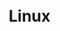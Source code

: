 ---
title: Linux
description: Linux에 관한 공부
image: icons8-linux-100.png

# Badge style
style:
    background: "#f7ba00"
    color: "#fff"
---